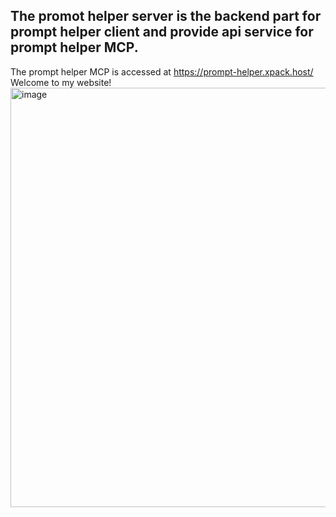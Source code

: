 ## The promot helper server is the backend part for prompt helper client and provide api service for prompt helper MCP.

The prompt helper MCP is accessed at https://prompt-helper.xpack.host/
Welcome to my website!
<img width="1274" height="671" alt="image" src="https://github.com/user-attachments/assets/4df746a2-0c38-4efc-9b9b-b81734087251" />


